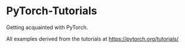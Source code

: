 # PyTorch-Tutorials
Getting acquainted with PyTorch.

All examples derived from the tutorials at https://pytorch.org/tutorials/
